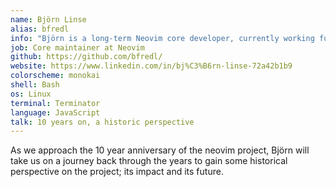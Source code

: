 ```yaml
---
name: Björn Linse
alias: bfredl
info: "Björn is a long-term Neovim core developer, currently working full time for the project."
job: Core maintainer at Neovim
github: https://github.com/bfredl/
website: https://www.linkedin.com/in/bj%C3%B6rn-linse-72a42b1b9
colorscheme: monokai
shell: Bash
os: Linux
terminal: Terminator
language: JavaScript
talk: 10 years on, a historic perspective
---
```


As we approach the 10 year anniversary of the neovim project, Björn will take us on a journey back through the years to gain some historical perspective on the project; its impact and its future.
